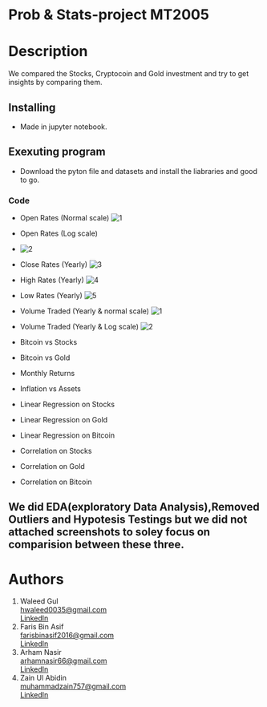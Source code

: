 # Prob & Stats-project MT2005
# Description
We compared the Stocks, Cryptocoin and Gold investment and try to get insights by comparing them.  
## Installing ##
* Made in jupyter notebook.
## Exexuting program ##
* Download the pyton file and datasets and install the liabraries and good to go.
### Code ###
* Open Rates (Normal scale)
![1](https://user-images.githubusercontent.com/84980384/185658972-37103f0e-bd6e-4d48-92ca-ef37dc957bc1.png)
* Open Rates (Log scale) 
* ![2](https://user-images.githubusercontent.com/84980384/185659006-284d2042-4e18-43ca-ae9d-0db11ce14b38.png)

* Close Rates (Yearly) 
![3](https://user-images.githubusercontent.com/84980384/185659364-8a136d01-ec89-4063-a0d1-30cf1dffb861.png)
* High Rates (Yearly) 
![4](https://user-images.githubusercontent.com/84980384/185659373-c86d45ef-02df-492f-9282-5373a0a3657c.png)
* Low Rates (Yearly) 
![5](https://user-images.githubusercontent.com/84980384/185659389-57530c81-0bfd-4322-9e7b-2737b5345ca2.png)
* Volume Traded (Yearly & normal scale) 
![1](https://user-images.githubusercontent.com/84980384/185659667-de281994-ca3f-429c-84af-1e2a482289ee.png)
* Volume Traded (Yearly & Log scale)
![2](https://user-images.githubusercontent.com/84980384/185659678-64293f98-8e24-45d2-9fc5-9d0483739821.png)
* Bitcoin vs Stocks
* Bitcoin vs Gold
* Monthly Returns
* Inflation vs Assets
* Linear Regression on Stocks
* Linear Regression on Gold
* Linear Regression on Bitcoin
* Correlation on Stocks
* Correlation on Gold
* Correlation on Bitcoin
## We did EDA(exploratory Data Analysis),Removed Outliers and Hypotesis Testings but we did not attached screenshots to soley focus on comparision between these three. 

# Authors
1. ​Waleed Gul<br> 
 ​hwaleed0035@gmail.com<br> 
 ​[​LinkedIn​](https://www.linkedin.com/in/waleedgul92/)
2. Faris Bin Asif\
   farisbinasif2016@gmail.com\
   [​LinkedIn​](https://www.linkedin.com/in/faris-asif-523396199//)
3. Arham Nasir\
   arhamnasir66@gmail.com\
   [​LinkedIn​](https://www.linkedin.com/in/arham-nasir-365137217//)
4. Zain Ul Abidin\
   muhammadzain757@gmail.com\
   [​LinkedIn​](https://www.linkedin.com/in/muhammad-zain-ul-abiddin-83194a201//)
   
